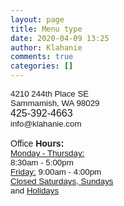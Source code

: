 ```yaml
---
layout: page
title: Menu type
date: 2020-04-09 13:25
author: Klahanie
comments: true
categories: []
---
```

<pre><span style="font-family: tahoma, arial, helvetica, sans-serif; font-size: 10pt;">4210 244th Place SE</span>
<span style="font-family: tahoma, arial, helvetica, sans-serif; font-size: 10pt;">Sammamish, WA 98029</span>
<span style="font-family: helvetica, arial, sans-serif;"><span style="font-size: 12pt;">425-392-4663</span></span>
<span style="font-family: tahoma, arial, helvetica, sans-serif; font-size: 10pt;">info@klahanie.com
</span>
<span style="font-family: helvetica, arial, sans-serif;">Office</span><strong><span style="font-family: helvetica, arial, sans-serif;"> Hours:</span></strong>
<span style="font-family: tahoma, arial, helvetica, sans-serif;"><span style="font-size: 10pt;"><u>Monday - Thursday:</u></span>
<span style="font-size: 10pt;">8:30am - 5:00pm</span>
<span style="font-size: 10pt;"><u>Friday:</u> 9:00am - 4:00pm</span>
<span style="font-size: 10pt;"><u>Closed Saturdays, Sundays</u></span>
<span style="font-size: 10pt;">and <u>Holidays</u></span></span></pre>
<pre></pre>
